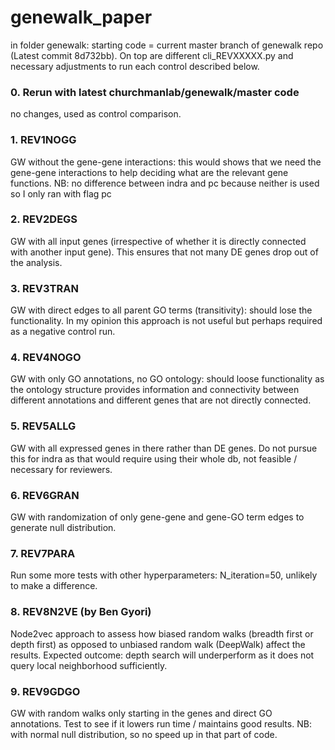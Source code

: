 # genewalk_paper

in folder genewalk: starting code = current master branch of genewalk repo (Latest commit 8d732bb).
On top are different cli_REVXXXXX.py and necessary adjustments to run each control described below.

### 0. Rerun with latest churchmanlab/genewalk/master code
no changes, used as control comparison.  
### 1. REV1NOGG 
GW without the gene-gene interactions: this would shows that we need the gene-gene interactions to 
help deciding what are the relevant gene functions. 
NB: no difference between indra and pc because neither is used so I only ran with flag pc 
### 2. REV2DEGS
GW with all input genes (irrespective of whether it is directly connected with another input gene). This ensures that not many DE genes drop out of the analysis.
### 3. REV3TRAN 
GW with direct edges to all parent GO terms (transitivity): should lose the functionality. In my opinion this approach is not useful but perhaps required as a negative control run.
### 4. REV4NOGO 
GW with only GO annotations, no GO ontology: should loose functionality as the ontology structure provides information and connectivity between different annotations and different genes that are not directly connected.
### 5. REV5ALLG 
GW with all expressed genes in there rather than DE genes.
Do not pursue this for indra as that would require using their whole db, not feasible / necessary for reviewers.
### 6. REV6GRAN
GW with randomization of only gene-gene and gene-GO term edges to generate null distribution.
### 7. REV7PARA
Run some more tests with other hyperparameters: N_iteration=50, unlikely to make a difference.
### 8. REV8N2VE (by Ben Gyori)
Node2vec approach to assess how biased random walks (breadth first or depth first) as opposed to unbiased random walk (DeepWalk) affect the results. Expected outcome: depth search will underperform as it does not query local neighborhood sufficiently.
### 9. REV9GDGO
GW with random walks only starting in the genes and direct GO annotations. Test to see if it lowers run time / maintains good results. NB: with normal null distribution, so no speed up in that part of code.


